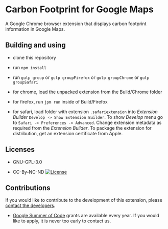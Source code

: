 Carbon Footprint for Google Maps
================================

A Google Chrome browser extension that displays carbon footprint information in Google Maps.

Building and using
------------------

* clone this repository

* run `npm install`

* run `gulp group` or `gulp groupFirefox` or `gulp groupChrome` or `gulp groupSafari`

* for chrome, load the unpacked extension from the Build/Chrome folder

* for firefox, run `jpm run` inside of Build/Firefox

* for safari, load folder with extension `.safariextension` into _Extension Builder_ `Develop -> Show Extension Builder`. To show _Develop_ menu go to `Safari -> Preferences -> Advanced`. Change extension metadata as required from the _Extension Builder_. To package the extension for distribution, get an extension certificate from Apple.

Licenses
--------

* GNU-GPL-3.0

* CC-By-NC-ND [![License](https://i.creativecommons.org/l/by-nc-nd/4.0/88x31.png)](http://creativecommons.org/licenses/by-nc-nd/4.0/)


Contributions
-------------

If you would like to contribute to the development of this extension, please [contact the developers](mailto:bruno.wp@gmail.com).

* [Google Summer of Code](GoogleSummerOfCode.md) grants are available every year. If you would like to apply, it is never too early to contact us. 
